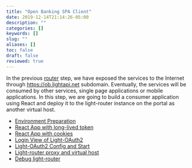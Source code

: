 ```yaml
---
title: "Open Banking SPA Client"
date: 2019-12-14T21:14:26-05:00
description: ""
categories: []
keywords: []
slug: ""
aliases: []
toc: false
draft: false
reviewed: true
---
```


In the previous [router][] step, we have exposed the services to the Internet through https://ob.lightapi.net subdomain. Eventually, the services will be consumed by other services, single page applications or mobile applications. In this step, we are going to build a consumer application using React and deploy it to the light-router instance on the portal as another virtual host. 

* [Environment Preparation](/tutorial/open-banking/client/environment/)
* [React App with long-lived token](/tutorial/open-banking/client/long-live/)
* [React App with cookies](/tutorial/open-banking/client/cookie/)
* [Login View of Light-OAuth2](/tutorial/open-banking/client/login-view/)
* [Light-OAuth2 Config and Start](/tutorial/open-banking/client/oauth-config/)
* [Light-router proxy and virtual host](/tutorial/open-banking/client/local-router/)
* [Debug light-router](/tutorial/open-banking/client/debug-router/)



[router]: /tutorial/open-banking/router/
[local portal]: /tutorial/portal/local-router/
